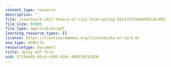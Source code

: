 ```yaml
---
content_type: resource
description: ''
file: /courses/4-241j-theory-of-city-form-spring-2013/5715de8505cdc495410cd9622bfa2830_oBKDFgLoR9o.pdf
file_size: 93985
file_type: application/pdf
learning_resource_types: []
license: https://creativecommons.org/licenses/by-nc-sa/4.0/
ocw_type: OCWFile
resourcetype: Document
title: 3play pdf file
uid: 5715de85-05cd-c495-410c-d9622bfa2830
---
```

